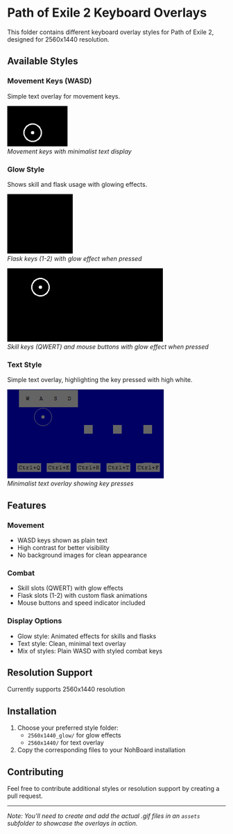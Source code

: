 # Path of Exile 2 Keyboard Overlays

This folder contains different keyboard overlay styles for Path of Exile 2, designed for 2560x1440 resolution.

## Available Styles

### Movement Keys (WASD)

Simple text overlay for movement keys.

![WASD Demo](assets/wasd-demo.gif)  
_Movement keys with minimalist text display_

### Glow Style

Shows skill and flask usage with glowing effects.

![Flasks Demo](assets/flasks-glow-demo.gif)  
_Flask keys (1-2) with glow effect when pressed_

![Skills Demo](assets/skills-glow-demo.gif)  
_Skill keys (QWERT) and mouse buttons with glow effect when pressed_

### Text Style

Simple text overlay, highlighting the key pressed with high white.

![Text Overlay Demo](assets/text-overlay-demo.gif)  
_Minimalist text overlay showing key presses_

## Features

### Movement

- WASD keys shown as plain text
- High contrast for better visibility
- No background images for clean appearance

### Combat

- Skill slots (QWERT) with glow effects
- Flask slots (1-2) with custom flask animations
- Mouse buttons and speed indicator included

### Display Options

- Glow style: Animated effects for skills and flasks
- Text style: Clean, minimal text overlay
- Mix of styles: Plain WASD with styled combat keys

## Resolution Support

Currently supports 2560x1440 resolution

## Installation

1. Choose your preferred style folder:
   - `2560x1440_glow/` for glow effects
   - `2560x1440/` for text overlay
2. Copy the corresponding files to your NohBoard installation

## Contributing

Feel free to contribute additional styles or resolution support by creating a pull request.

---

_Note: You'll need to create and add the actual .gif files in an `assets` subfolder to showcase the overlays in action._
